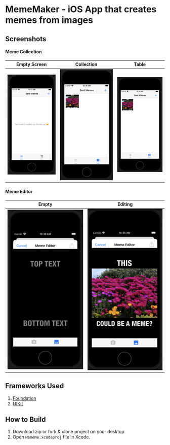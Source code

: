# MemeMaker - iOS App that creates memes from images

## Screenshots

#### Meme Collection
| Empty Screen | Collection | Table |
| ------------ | ---------- | ----- |
| ![HomeListEmpty.png](Screenshots/HomeListEmpty.png) | ![HomeGridFilled.png](Screenshots/HomeGridFilled.png) | ![HomeListFilled.png](Screenshots/HomeListFilled.png) |

#### Meme Editor
| Empty | Editing |
| ----- | ------- |
| ![MemeEditorEmpty.png](Screenshots/MemeEditorEmpty.png) | ![MemeEditorFilled.png](Screenshots/MemeEditorFilled.png) |

## Frameworks Used
1. [Foundation](https://developer.apple.com/documentation/foundation)
2. [UIKit](https://developer.apple.com/documentation/uikit)

## How to Build
1. Download zip or fork & clone project on your desktop.
2. Open `MemeMe.xcodeproj` file in Xcode.

